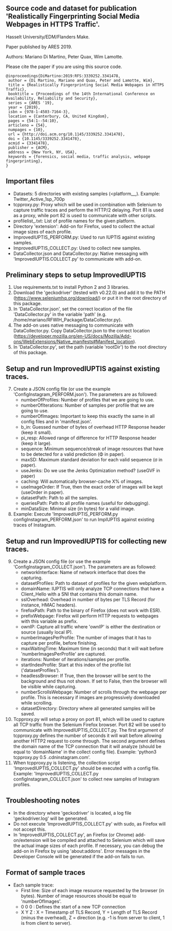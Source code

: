 ## Source code and dataset for publication 'Realistically Fingerprinting Social Media Webpages in HTTPS Traffic'.
Hasselt University/EDM/Flanders Make.

Paper published by ARES 2019.

Authors: Mariano Di Martino, Peter Quax, Wim Lamotte.

Please cite the paper if you are using this source code.


```
@inproceedings{DiMartino:2019:RFS:3339252.3341478,
 author = {Di Martino, Mariano and Quax, Peter and Lamotte, Wim},
 title = {Realistically Fingerprinting Social Media Webpages in HTTPS Traffic},
 booktitle = {Proceedings of the 14th International Conference on Availability, Reliability and Security},
 series = {ARES '19},
 year = {2019},
 isbn = {978-1-4503-7164-3},
 location = {Canterbury, CA, United Kingdom},
 pages = {54:1--54:10},
 articleno = {54},
 numpages = {10},
 url = {http://doi.acm.org/10.1145/3339252.3341478},
 doi = {10.1145/3339252.3341478},
 acmid = {3341478},
 publisher = {ACM},
 address = {New York, NY, USA},
 keywords = {forensics, social media, traffic analysis, webpage fingerprinting},
} 
```


## Important files
* Datasets: 5 directories with existing samples (<platform_<type>_<samplesPerProfile>,<numberOfProfiles>). Example: Twitter_Active_1sp_700p
* tcpproxy.py: Proxy which will be used in combination with Selenium to capture traffic traces and perform the HTTP/2 delaying. Port 81 is used as a proxy, while port 82 is used to communicate with other scripts.
* profilelist_<platform>.txt: List of profile names for the given platform.
* Directory 'extension': Add-on for Firefox, used to collect the actual image sizes of each profile.
* ImprovedIUPTIS_PERFORM.py: Used to run IUPTIS against existing samples.
* ImprovedIUPTIS_COLLECT.py: Used to collect new samples.
* DataCollector.json and DataCollector.py: Native messaging with 'ImprovedIUPTIS.COLLECT.py' to communicate with add-on.

## Preliminary steps to setup ImprovedIUPTIS
1. Use requirements.txt to install Python 2 and 3 libraries.
2. Download the 'geckodriver' (tested with v0.22.0) and add it to the PATH (https://www.seleniumhq.org/download/) or put it in the root directory of this package.
4. In 'DataCollector.json', set the correct location of the file 'DataCollector.py' in the variable 'path' (e.g. /home/mariano/RFWIH_Package/DataCollector.py).
5. The add-on uses native messaging to communicate with DataCollector.py. Copy DataCollector.json to the correct location (https://developer.mozilla.org/en-US/docs/Mozilla/Add-ons/WebExtensions/Native_manifests#Manifest_location).
6. In 'DataCollector.py', set the path (variable 'rootDir') to the root directory of this package.

## Setup and run ImprovedIUPTIS against existing traces.
7. Create a JSON config file (or use the example 'ConfigInstagram_PERFORM.json'). The parameters are as followed:
   * numberOfProfiles: Number of profiles that we are going to use.
   * numberOfIterations: Number of samples per profile that we are going to use.
   * numberOfImages: Important to keep this exactly the same in all config files and in 'manifest.json'.
   * b_in: Guessed number of bytes of overhead HTTP Response header (keep it small).
   * pi_resp: Allowed range of difference for HTTP Response header (keep it large).
   * sequence: Minimum sequence/streak of image resources that have to be detected for a valid prediction (Φ in paper).
   * maxSD: Maximum standard deviation for each valid sequence (σ in paper).
   * useJenks: Do we use the Jenks Optimization method? (useGVF in paper)
   * caching: Will automatically browser-cache X% of images.
   * useImageOrder: If True, then the exact order of images will be kept (useOrder in paper).
   * datasetPath: Path to all the samples.
   * queriesPath: Path to all profile names (useful for debugging).
   * minDataSize: Minimal size (in bytes) for a valid image.
8. Example: Execute 'ImprovedIUPTIS_PERFORM.py configInstagram_PERFORM.json' to run ImpIUPTIS against existing traces of Instagram.


## Setup and run ImprovedIUPTIS for collecting new traces.
9. Create a JSON config file (or use the example 'ConfigInstagram_COLLECT.json'). The parameters are as followed:
   * networkInterface: Name of network interface that does the capturing.
   * datasetProfiles: Path to dataset of profiles for the given webplatform.
   * domainName: IUPTIS will only analyze TCP connections that have a Client_Hello with a SNI that contains this domain name.
   * sslOverhead: Overhead in number of bytes per TLS Record (for instance, HMAC headers).
   * firefoxPath: Path to the binary of Firefox (does not work with ESR).
   * prefixWebpage: Firefox will perform HTTP requests to webpages with this variable as prefix. 
   * ownIP: Capture all traffic where 'ownIP' is either the destination or source (usually local IP).
   * numberImagesPerProfile: The number of images that it has to capture per profile, before finishing.
   * maxWaitingTime: Maximum time (in seconds) that it will wait before 'numberImagesPerProfile' are captured.
   * iterations: Number of iterations/samples per profile.
   * startIndexProfile: Start at this index of the profile list ('datasetProfiles').
   * headlessBrowser: If True, then the browser will be sent to the background and thus not shown. If set to False, then the browser will be visible while capturing.
   * numberScrollsWebpage: Number of scrolls through the webpage per profile. This is necessary if images are progressively downloaded while scrolling.
   * datasetDirectory: Directory where all generated samples will be saved.
10. Tcpproxy.py will setup a proxy on port 81, which will be used to capture all TCP traffic from the Selenium Firefox browser. Port 82 will be used to communicate with ImprovedIUPTIS_COLLECT.py. The first argument of tcpproxy.py defines the number of seconds it will wait before allowing another HTTP2 request to come through. The second argument defines the domain name of the TCP connection that it will analyze (should be equal to 'domainName' in the collect config file).
Example: 'python3 tcpproxy.py 0.5 .cdninstagram.com'.
10. When tcpproxy.py is listening, the collection script 'ImprovedIUPTIS_COLLECT.py' should be executed with a config file. Example: 'ImprovedIUPTIS_COLLECT.py configInstagram_COLLECT.json' to collect new samples of Instagram profiles.


## Troubleshooting notes

* In the directory where 'geckodriver' is located, a log file 'geckodriver.log' will be generated.
* Do not execute 'ImprovedIUPTIS_COLLECT.py' with sudo, as Firefox will not accept this.
* In 'ImprovedIUPTIS_COLLECT.py', an Firefox (or Chrome) add-on/extension will be compiled and attached to Selenium which will save the actual image sizes of each profile. If necessary, you can debug the add-on in Firefox by using 'about:addons'. Error messages in the Developer Console will be generated if the add-on fails to run.

## Format of sample traces
- Each sample trace:
  * First line: Size of each image resource requested by the browser (in bytes). Number of image resources should be equal to 'numberOfImages'.
  * 0 0 0 : Defines the start of a new TCP connection
  * X Y Z : X = Timestamp of TLS Record,  Y = Length of TLS Record (minus the overhead),  Z = direction (e.g. -1 is from server to client, 1 is from client to server).
